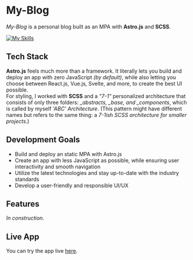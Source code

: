 # My-Blog

_My-Blog_ is a personal blog built as an MPA with **Astro.js** and **SCSS**.

[![My Skills](https://skillicons.dev/icons?i=ts,astro,scss,markdown&perline=3)](https://skillicons.dev)

## Tech Stack

**Astro.js** feels much more than a framework. It literally lets you build and deploy an app with zero JavaScript _(by default)_, while also letting you choose between React.js, Vue.js, Svelte, and more, to create the best UI possible. \
For styling, I worked with **SCSS** and a _"7-1"_ personalized architecture that consists of only three folders: _\_abstracts, \_base, and \_components_, which is called by myself _'ABC' Architecture_. (This pattern might have different names but refers to the same thing: a _7-1ish SCSS architecture for smaller projects_.)

## Development Goals

- Build and deploy an static MPA with Astro.js
- Create an app with less JavaScript as possible, while ensuring user interactivity and smooth navigation
- Utilize the latest technologies and stay up-to-date with the industry standards
- Develop a user-friendly and responsible UI/UX

## Features

_In construction._

## Live App

You can try the app live [here](https://iht-blog.vercel.app).

